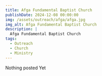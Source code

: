 ```yaml
---
title: Afga Fundamental Baptist Church
publishDate: 2024-12-08 00:00:00
img: /assets/outreach/afga/afga.jpg
img_alt: Afga Fundamental Baptist Church
description: |
  Afga Fundamental Baptist Church
tags:
  - Outreach
  - Church
  - Ministry
---
```


Nothing posted Yet